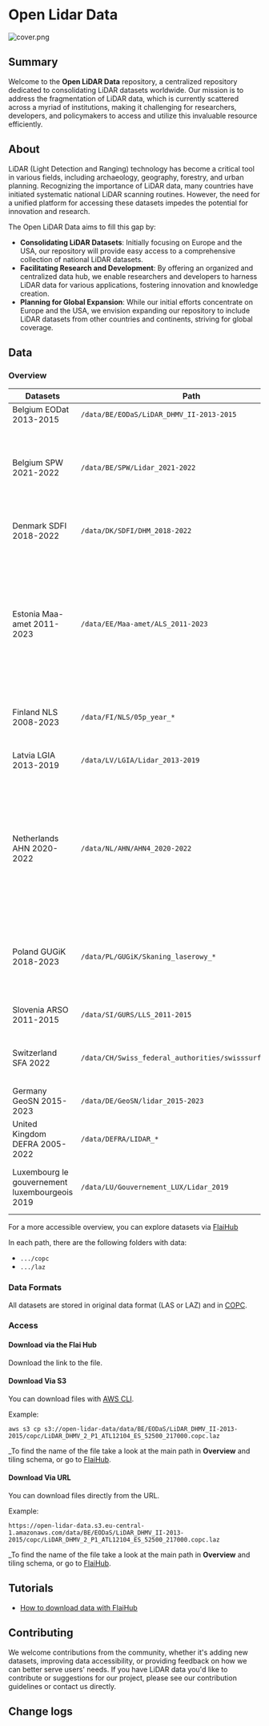 # Open Lidar Data

![cover.png](cover.png)

## Summary

Welcome to the __Open LiDAR Data__ repository, a centralized repository dedicated to consolidating LiDAR datasets worldwide. Our mission is to address the fragmentation of LiDAR data, which is currently scattered across a
myriad of institutions, making it challenging for researchers, developers, and policymakers to access and utilize this
invaluable resource efficiently.

## About

LiDAR (Light Detection and Ranging) technology has become a critical tool in various fields, including archaeology,
geography, forestry, and urban planning. Recognizing the importance of LiDAR data, many
countries have initiated systematic national LiDAR scanning routines. However, the need for a unified platform for
accessing these datasets impedes the potential for innovation and research.

The Open LiDAR Data aims to fill this gap by:

* __Consolidating LiDAR Datasets__: Initially focusing on Europe and the USA, our repository will provide easy access to
  a comprehensive collection of national LiDAR datasets.
* __Facilitating Research and Development__: By offering an organized and centralized data hub, we enable researchers
  and developers to harness LiDAR data for various applications, fostering innovation and knowledge creation.
* __Planning for Global Expansion__: While our initial efforts concentrate on Europe and the USA, we envision expanding
  our repository to include LiDAR datasets from other countries and continents, striving for global coverage.

## Data

### Overview

| Datasets                                       | Path                                                     | License                                                                                                                           | Source                                                                                                                                                     |
|------------------------------------------------|----------------------------------------------------------|-----------------------------------------------------------------------------------------------------------------------------------|------------------------------------------------------------------------------------------------------------------------------------------------------------
| Belgium EODat 2013-2015                        | `/data/BE/EODaS/LiDAR_DHMV_II-2013-2015`                 | [License](licenses%2FGratisopendatalicentieVlaanderenv12_bqxu2t.pdf)                                                              | [EODaS openlidar](https://remotesensing.vlaanderen.be/apps/openlidar/#collapseDataDownload)                                                                |
| Belgium SPW 2021-2022                          | `/data/BE/SPW/Lidar_2021-2022`                           | The user can download any required data, without any limitations.                                                                 | [The Waloon geographical information website](https://geoportail.wallonie.be/catalogue/ab14b035-c9b0-4c79-a2b6-36811fca96a1.html)                          |
| Denmark SDFI 2018-2022                         | `/data/DK/SDFI/DHM_2018-2022`                            | [License](https://dataforsyningen.dk/asset/PDF/rettigheder_vilkaar/Vilk%C3%A5r%20for%20brug%20af%20frie%20geografiske%20data.pdf) | [The Board for Data Supply and Infrastructure](https://dataforsyningen.dk/data/3931#description)                                                           |
| Estonia Maa-amet 2011-2023                     | `/data/EE/Maa-amet/ALS_2011-2023`                        | [License](https://geoportaal.maaamet.ee/docs/Avaandmed/Licence-of-open-data-of-Estonian-Land-Board.pdf)   <br/>  Please refer to the Land Board and date when using the data. For example: "Elevation data, Land Board 2017-2020"                 | [Estonian Land Board](https://geoportaal.maaamet.ee/eng/Spatial-Data/Elevation-Data-p308.html)                                                             |
| Finland NLS 2008-2023                          | `/data/FI/NLS/05p_year_*`                                | [License](https://creativecommons.org/licenses/by/4.0/)                                                                           | [National land survey of Finland - MapSite](https://asiointi.maanmittauslaitos.fi/karttapaikka/)                                                           |
| Latvia LGIA 2013-2019                          | `/data/LV/LGIA/Lidar_2013-2019`                          | [License](https://www.lgia.gov.lv/sites/lgia/files/document/Atverto%20datu%20licence%20CC%20BY_0.pdf)                             | [Latvian Geospatial Information Agency](https://www.lgia.gov.lv/lv/Digit%C4%81lais%20virsmas%20modelis)                                                    |
| Netherlands AHN 2020-2022                      | `/data/NL/AHN/AHN4_2020-2022`                            | The AHN datasets are available as Open Data. This means that the data can be used by everyone for free and without restrictions.  | [Actueel Hoogtebestand Nederland](https://ahn.arcgisonline.nl/ahnviewer/)                                                                                  |
| Poland GUGiK 2018-2023                         | `/data/PL/GUGiK/Skaning_laserowy_*`                      | The user can download any required data, without any limitations.                                                                 | [geoportal.gov.pl](https://mapy.geoportal.gov.pl/imap/Imgp_2.html)                                                                                         |
| Slovenia ARSO 2011-2015                        | `/data/SI/GURS/LLS_2011-2015`                            | [License](http://www.evode.gov.si/fileadmin/user_upload/Lidar_pogoji_uporabe.pdf)                                                 | [Agencije RS za okolje - Atlas okolja](https://gis.arso.gov.si/evode/profile.aspx?id=atlas_voda_Lidar%40Arso&initialExtent=402591.76%2C39904.09%2C2.64583) |
| Switzerland SFA 2022                           | `/data/CH/Swiss_federal_authorities/swisssurface3d_2022` | [License](https://www.swisstopo.admin.ch/en/terms-of-use-free-geodata-and-geoservices)                                            | [Swiss federal authorities - Federal Office of Topography swisstopo](https://www.swisstopo.admin.ch/en/height-model-swisssurface3d)                        |
| Germany GeoSN 2015-2023                        | `/data/DE/GeoSN/lidar_2015-2023`                         | [License](https://www.govdata.de/dl-de/by-2-0)                                                                                    | [GeoSN - open data](https://www.geodaten.sachsen.de/batch-download-4719.html)                                                                              |
| United Kingdom DEFRA 2005-2022                 | `/data/DEFRA/LIDAR_*`                                    | [License](https://www.nationalarchives.gov.uk/doc/open-government-licence/version/3/)                                             | [DEFRA - Data Services Platform](https://environment.data.gov.uk/dataset/094d4ec8-4c21-4aa6-817f-b7e45843c5e0)                                             |
| Luxembourg le gouvernement luxembourgeois 2019 | `/data/LU/Gouvernement_LUX/Lidar_2019`                   | [License](https://creativecommons.org/publicdomain/zero/1.0/)                                                                     | [The luxembourgish open data platform - data.public.lu](https://data.public.lu/en/datasets/lidar-2019-releve-3d-du-territoire-luxembourgeois/)             

For a more accessible overview, you can explore datasets via [FlaiHub](https://hup.flai.ai) 

In each path, there are the following folders with data:

* `.../copc`
* `.../laz`


### Data Formats

All datasets are stored in original data format (LAS or LAZ) and in [COPC](https://copc.io/).  

### Access

#### Download via the Flai Hub

Download the link to the file.

#### Download Via S3

You can download files with [AWS CLI](https://aws.amazon.com/cli/).

Example:

    aws s3 cp s3://open-lidar-data/data/BE/EODaS/LiDAR_DHMV_II-2013-2015/copc/LiDAR_DHMV_2_P1_ATL12104_ES_52500_217000.copc.laz

_To find the name of the file take a look at the main path in __Overview__ and tiling schema, or go to [FlaiHub](hup.flai.ai).

#### Download Via URL

You can download files directly from the URL.

Example:

    https://open-lidar-data.s3.eu-central-1.amazonaws.com/data/BE/EODaS/LiDAR_DHMV_II-2013-2015/copc/LiDAR_DHMV_2_P1_ATL12104_ES_52500_217000.copc.laz

_To find the name of the file take a look at the main path in __Overview__ and tiling schema, or go to [FlaiHub](hup.flai.ai).

## Tutorials

* [How to download data with FlaiHub](tutorials%2Fhow-to-download-data-with-flai-hub.md)

## Contributing

We welcome contributions from the community, whether it's adding new datasets, improving data accessibility, or
providing feedback on how we can better serve users' needs. If you have LiDAR data you'd like to contribute or
suggestions for our project, please see our contribution guidelines or contact us directly.

## Change logs

